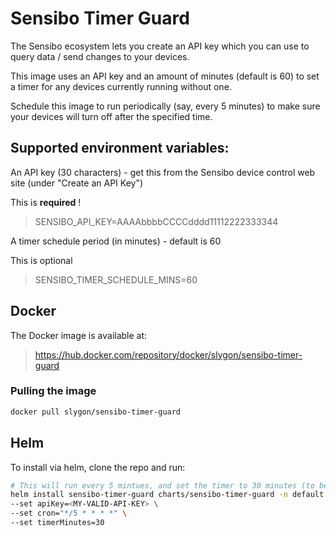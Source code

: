 # Sensibo Timer Guard #


The Sensibo ecosystem lets you create an API key which you can use to query data / send changes to your devices.

This image uses an API key and an amount of minutes (default is 60) to set a timer for any devices currently running without one.

Schedule this image to run periodically (say, every 5 minutes) to make sure your devices will turn off after the specified time.

## Supported environment variables:

An API key (30 characters) - get this from the Sensibo device control web site (under "Create an API Key")

This is <b>required</b> !

>SENSIBO_API_KEY=AAAAbbbbCCCCdddd11112222333344

A timer schedule period (in minutes) - default is 60

This is optional

>SENSIBO_TIMER_SCHEDULE_MINS=60

## Docker

The Docker image is available at:

> https://hub.docker.com/repository/docker/slygon/sensibo-timer-guard

### Pulling the image

```sh
docker pull slygon/sensibo-timer-guard
```

## Helm
To install via helm, clone the repo and run:
```sh
# This will run every 5 mintues, and set the timer to 30 minutes (to be turned off)
helm install sensibo-timer-guard charts/sensibo-timer-guard -n default \
--set apiKey=<MY-VALID-API-KEY> \
--set cron="*/5 * * * *" \
--set timerMinutes=30

```
